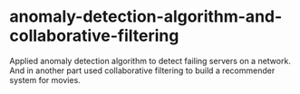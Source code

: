 # anomaly-detection-algorithm-and-collaborative-filtering
Applied anomaly detection algorithm to detect failing servers on a network. And in another part used collaborative filtering to build a recommender system for movies.
